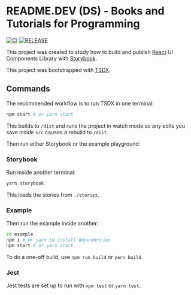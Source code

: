 # README.DEV (DS) - Books and Tutorials for Programming

[![CI](https://github.com/emiscode/react-readmedev-ds/actions/workflows/main.yaml/badge.svg?branch=main)](https://github.com/emiscode/react-readmedev-ds/actions/workflows/main.yml) [![RELEASE](https://github.com/emiscode/react-readmedev-ds/actions/workflows/release.yaml/badge.svg?branch=main)](https://github.com/emiscode/react-readmedev-ds/actions/workflows/release.yml)

This project was created to study how to build and publish [React](https://reactjs.org/) UI Components Library with [Storybook](https://storybook.js.org/).

This project was bootstrapped with [TSDX](https://tsdx.io/).

## Commands

The recommended workflow is to run TSDX in one terminal:

```bash
npm start # or yarn start
```

This builds to `/dist` and runs the project in watch mode so any edits you save inside `src` causes a rebuild to `/dist`.

Then run either Storybook or the example playground:

### Storybook

Run inside another terminal:

```bash
yarn storybook
```

This loads the stories from `./stories`.

### Example

Then run the example inside another:

```bash
cd example
npm i # or yarn to install dependencies
npm start # or yarn start
```

To do a one-off build, use `npm run build` or `yarn build`.

### Jest

Jest tests are set up to run with `npm test` or `yarn test`.
